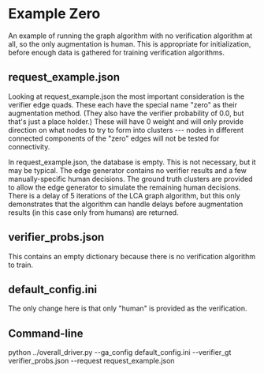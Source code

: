 # Example Zero

An example of running the graph algorithm with no verification
algorithm at all, so the only augmentation is human.  This is
appropriate for initialization, before enough data is gathered for
training verification algorithms.

## request_example.json

Looking at request_example.json the most important consideration is
the verifier edge quads. These each have the special name "zero" as
their augmentation method. (They also have the verifier probability of
0.0, but that's just a place holder.)  These will have 0 weight and
will only provide direction on what nodes to try to form into
clusters --- nodes in different connected components of the "zero"
edges will not be tested for connectivity.

In request_example.json, the database is empty.  This is not
necessary, but it may be typical.  The edge generator contains no
verifier results and a few manually-specific human decisions.  The
ground truth clusters are provided to allow the edge generator to
simulate the remaining human decisions.  There is a delay of 5
iterations of the LCA graph algorithm, but this only demonstrates that
the algorithm can handle delays before augmentation results (in this
case only from humans) are returned.

##  verifier_probs.json

This contains an empty dictionary because there is no verification
algorithm to train.

##  default_config.ini

The only change here is that only "human" is provided as the
verification.

##  Command-line

python ../overall_driver.py --ga_config default_config.ini --verifier_gt verifier_probs.json --request request_example.json